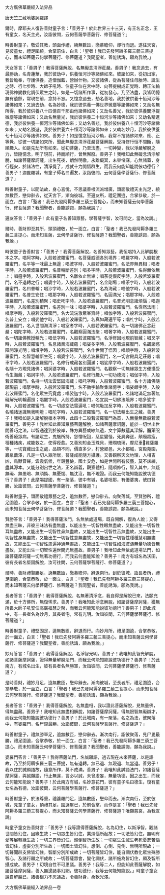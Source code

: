 大方廣佛華嚴經入法界品

唐天竺三藏地婆訶羅譯

爾時，摩耶夫人復告善財童子言：「善男子！於此世界三十三天，有王名正念，王有童女，名天主光，汝詣彼問，云何菩薩學菩薩行、修菩薩道？」

時善財童子，敬受其教，頭面作禮，繞無數匝，戀慕瞻仰，却行而退。遂往天宮，見彼童女，禮足圍繞，合掌前住，白言：「聖者！我已先發阿耨多羅三藐三菩提心，而未知菩薩云何學菩薩行、修菩薩道？我聞聖者，善能誘誨，願為我說。」

天女答言：「善男子！我得菩薩解脫，名無礙念清淨莊嚴。善男子！我念過去，有最勝劫，名青蓮華，我於彼劫中，供養恒河沙等諸佛如來。彼諸如來，從初出家，我皆瞻奉，守護供養，造僧伽藍，營辦什物。又彼諸佛，從為菩薩住母胎時、誕生之時、行七步時、大師子吼時、住童子位在宮中時、向菩提樹成正覺時、轉正法輪現佛神變教化調伏眾生之時，如是一切諸所作事，從初發心，乃至法盡，我皆明憶無有遺餘，常現在前，念持不忘。又憶念過去，劫名善地，我於彼供養十恒河沙等諸佛如來；又過去劫，名為妙德，我於彼供養一佛世界微塵等諸佛如來；又劫名無所得，我於彼供養八十四億百千那由他諸佛如來；又劫名善光，我於彼供養閻浮提微塵等諸佛如來；又劫名無量光，我於彼供養二十恒河沙等諸佛如來；又劫名精進德，我於彼供養一恒河沙等諸佛如來；又劫名善悲，我於彼供養八十恒河沙等諸佛如來；又劫名勝遊，我於彼供養六十恒河沙等諸佛如來；又劫名妙月，我於彼供養七十恒河沙等諸佛如來。善男子！如是憶念恒河沙劫，我常不捨諸佛如來、應、正等覺，從彼一切諸如來所，聞此無礙念清淨莊嚴菩薩解脫，受持修行恒不間斷，隨順趣入。如是先劫所有如來，從初菩薩，乃至法盡，一切神變，我以淨嚴解脫之力，皆隨憶念，明了現前，持而順行，曾無懈廢。善男子！我唯知此無礙念清淨解脫，如諸菩薩摩訶薩，出生死夜，朗然明徹，永離癡冥，未甞惛寐，心無諸蓋，身行輕安，於諸法性，清淨覺了，成就十力開悟群生，而我云何能知能說彼功德行？善男子！迦毘羅城，有童子師名曰遍友，汝詣彼問，云何菩薩學菩薩行、修菩薩道？」

時善財童子，以聞法故，身心喜悅，不思議善根流派增廣，頭面敬禮天主光足，繞無數匝，戀仰辭去，從天宮下，漸向彼城。至遍友所，禮足圍遶，合掌恭敬，於一面立，白言：「聖者！我已先發阿耨多羅三藐三菩提心，而未知菩薩云何學菩薩行、修菩薩道？我聞聖者，善能誘誨，願為我說？」

遍友答言：「善男子！此有童子名善知眾藝，學菩薩字智，汝可問之，當為汝說。」

爾時，善財即至其所，頭頂禮敬，於一面立，白言：「聖者！我已先發阿耨多羅三藐三菩提心，而未知菩薩，云何學菩薩行、修菩薩道？我聞聖者，善能誘誨，願為我說。」

時彼童子告善財言：「善男子！我得菩薩解脫，名善知眾藝，我恒唱持入此解脫根本之字。唱阿字時，入般若波羅蜜門，名菩薩威德各別境界；唱羅字時，入般若波羅蜜門，名平等一味最上無邊；唱波字時，入般若波羅蜜門，名法界無異相；唱者字時，入般若波羅蜜門，名普輪斷差別；唱多字時，入般若波羅蜜門，名得無依無上；唱邏字時，入般若波羅蜜門，名離依止無垢；唱荼徒假反字時，入般若波羅蜜門，名不退轉之行；唱婆字時，入般若波羅蜜門，名金剛場；唱荼字時，入般若波羅蜜門，名曰普輪；唱沙字時，入般若波羅蜜門，名為海藏；唱他字時，入般若波羅蜜門，名普生安住；唱那字時，入般若波羅蜜門，名圓滿光；唱耶字時，入般若波羅蜜門，名差別積聚；唱史吒字時，入般若波羅蜜門，名普光明息諸煩惱；唱迦字時，入般若波羅蜜門，名差別一味；唱婆字時，入般若波羅蜜門，名霈然法雨；唱摩字時，入般若波羅蜜門，名大流湍激眾峯齊峙；唱伽字時，入般若波羅蜜門，名普上安立；唱娑他字時，入般若波羅蜜門，名真如藏遍平等；唱社字時，入般若波羅蜜門，名入世間海清淨；唱室者字時，入般若波羅蜜門，名一切諸佛正念莊嚴；唱陀字時，入般若波羅蜜門，名觀察圓滿法聚；唱奢字時，入般若波羅蜜門，名一切諸佛教授輪光；唱佉字時，入般若波羅蜜門，名淨修因地現前智藏；唱叉字時，入般若波羅蜜門，名息諸業海藏蘊；唱娑多字時，入般若波羅蜜門，名蠲諸惑障開淨光明；唱壤字時，入般若波羅蜜門，名作世間了悟因；唱頗字時，入般若波羅蜜門，名智慧輪斷生死；唱婆字時，入般若波羅蜜門，名一切宮殿具足莊嚴；唱車字時，入般若波羅蜜門，名修行戒藏各別圓滿；唱娑摩字時，入般若波羅蜜門，名隨十方現見諸佛；唱訶婆字時，入般若波羅蜜門，名觀察一切無緣眾生方便攝受令生海藏；唱訶字時，入般若波羅蜜門，名修行趣入一切功德海；唱伽字時，入般若波羅蜜門，名持一切法雲堅固海藏；唱吒字時，入般若波羅蜜門，名十方諸佛隨願現前；唱拏字時，入般若波羅蜜門，名不動字輪聚集諸億字；唱娑頗字時，入般若波羅蜜門，名化眾生究竟處；唱娑迦字時，入般若波羅蜜門，名諸地滿足無著無礙解光明輪遍照；唱闍字時，入般若波羅蜜門，名宣說一切佛法境界；唱多娑字時，入般若波羅蜜門，名一切虛空法雷遍吼；唱侘恥加反字時，入般若波羅蜜門，名曉諸迷識無我明燈；唱陀字時，入般若波羅蜜門，名一切法輪出生之藏。善男子！我唱如是入諸解脫根本字時，此四十二般若波羅蜜門為首，入無量無數般若波羅蜜門。善男子！我唯知此善知眾藝菩薩解脫，如諸菩薩摩訶薩，能於一切世出世間善巧之法，以智通達到於彼岸，殊方異藝咸綜無遺，文字算數蘊其深解，醫藥呪術善療眾病。有諸眾生，鬼魅所持，怨憎呪詛，惡星變怪，死屍奔逐，顛癇羸瘦，種種諸疾，咸能救之，使得痊愈。又善別知金玉珠貝，珊瑚琉璃，摩尼車𤦲雞薩羅等，一切寶藏出生之處，品類不同，價直多少，村營鄉邑，大小都城，宮殿苑園，巖泉藪澤，凡是一切人眾所居，菩薩咸能隨方攝護。又善觀察天文地理，人相吉凶，鳥獸音聲，雲霞氣候，年穀豐儉，國土安危，如是世間所有伎藝，莫不該練，盡其源本。又能分別出世之法，正名辯義，觀察體相，隨順修行，智入其中，無疑無礙、無愚暗、無頑鈍、無憂惱、無沈沒，無不現證。而我云何能知能說彼功德行？善男子！此摩竭提國，有一聚落，彼中有城，名婆呾那，有優婆夷，號曰賢勝，汝詣彼問，云何菩薩學菩薩行、修菩薩道？」

時善財童子，頭面敬禮眾藝之足，遶無數匝，戀仰辭去。向聚落城，至賢勝所，禮足圍遶，合掌恭敬，於一面立，白言：「聖者！我已先發阿耨多羅三藐三菩提心，而未知菩薩云何學菩薩行、修菩薩道？我聞聖者，善能誘誨，願為我說。」

賢勝答言：「善男子！我得菩薩法門，名無依處道場，既自開解，復為人說；又得無盡三昧，非彼三昧法有盡無盡，以能出生一切智性眼無盡故，又能出生一切智性耳無盡故，又能出生一切智性鼻無盡故，又能出生一切智性舌無盡故，又能出生一切智性身無盡故，又能出生一切智性意無盡故，又能出生一切智性種種慧明無盡故，又能出生一切智性周遍神通無盡故，又能出生一切智性如海波濤無量功德皆無盡故，又能出生一切智性遍世間光無盡故。善男子！我唯知此無依處道場法門，如諸菩薩摩訶薩一切無著功德行，而我云何盡能知說？善男子！南方有城名為沃田，彼有長者名堅固解脫，汝可往問，云何菩薩學菩薩行、修菩薩道？」

爾時，善財禮賢勝足，遶無數匝，戀慕瞻仰，辭退南行。到於彼城，詣長者所，禮足圍遶，合掌恭敬，於一面立，白言：「聖者！我已先發阿耨多羅三藐三菩提心，而未知菩薩云何學菩薩行、修菩薩道？我聞聖者，善能誘誨，願為我說。」

長者答言：「善男子！我得菩薩解脫，名無著清淨念，我自得是解脫已來，法願充滿，於十方佛所，無復悕求。善男子！我唯知此淨念解脫，如諸菩薩摩訶薩，獲無所畏大師子吼安住高廣福慧之聚，而我云何能知能說彼功德行？善男子！即此城中，有一長者名為妙月，其長者宅，常有光明。汝詣彼問，云何菩薩學菩薩行、修菩薩道？」

時善財童子，禮堅固足，遶無數匝，辭退而行。向妙月所，禮足圍遶，合掌恭敬，於一面立，白言：「聖者！我已先發阿耨多羅三藐三菩提心，而未知菩薩云何學菩薩行、修菩薩道？我聞聖者，善能誘誨，願為我說。」

妙月答言：「善男子！我得菩薩解脫，名淨智光明。善男子！我唯知此智光解脫，如諸菩薩摩訶薩，證得無量解脫法門，而我云何能知能說彼功德行？善男子！於此南方，有城名出生，彼有長者名無勝軍，汝詣彼問，云何菩薩學菩薩行、修菩薩道？」

是時善財，禮妙月足，遶無數匝，戀仰辭去。漸向彼城，至長者所，禮足圍遶，合掌恭敬，於一面立，白言：「聖者！我已先發阿耨多羅三藐三菩提心，而未知菩薩云何學菩薩行、修菩薩道？我聞聖者，善能誘誨，願為我說。」

長者答言：「善男子！我得菩薩解脫，名無盡相，我以證此菩薩解脫，見無量佛，得無盡藏。善男子！我唯知此無盡相解脫，如諸菩薩摩訶薩，得無限智無礙辯才，而我云何能知能說彼功德行？善男子！於此城南，有一聚落，名之為法，彼聚落中，有婆羅門，名尸毘最勝，汝詣彼問，云何菩薩學菩薩行、修菩薩道？」

時善財童子，禮無勝軍足，遶無數匝，戀仰辭去。漸次南行，詣彼聚落，見尸毘最勝，禮足圍遶，合掌恭敬，於一面立，白言：「聖者！我已先發阿耨多羅三藐三菩提心，而未知菩薩云何學菩薩行、修菩薩道？我聞聖者，善能誘誨，願為我說。」

婆羅門答言：「善男子！我得菩薩法門，名誠願語，過去現在未來菩薩，以是語故，乃至於阿耨多羅三藐三菩提，無有退轉，無已退、無現退、無當退。善男子！我以住於誠願語故，隨意所作，莫不成滿。善男子！我唯知此誠語法門，如諸菩薩摩訶薩，與誠願語，行止無違，言必以誠，未曾虛妄，無量功德，因之出生，而我云何能知能說？善男子！於此南方有城，名妙意花門，彼有童子名曰德生，復有童女名為有德，汝詣彼問，云何菩薩學菩薩行、修菩薩道？」

時善財童子，於法尊重，禮婆羅門足，遶無數匝，戀仰而去。漸次南行，至於彼城，見童子童女，頂禮其足，圍遶畢已，於前合掌，而作是言：「聖者！我已先發阿耨多羅三藐三菩提心，而未知菩薩云何學菩薩行、修菩薩道？唯願慈哀，為我宣說」

時童子童女告善財言：「善男子！我等證得菩薩解脫，名為幻住，以斯淨智，觀諸世間皆幻住，因緣生故；一切眾生皆幻住，業煩惱所起故；一切法皆幻住，無明有愛等展轉緣生故；一切三界皆幻住，顛倒智所生故；一切眾生生滅生老死憂悲苦惱皆幻住，虛妄分別所生故；一切國土皆幻住，想倒、心倒、見倒、無明所現故；一切聲聞辟支佛皆幻住，智斷分別所成故；一切菩薩皆幻住，能自調伏教化眾生殊勝智心，及諸行願之所成故；一切菩薩眾會，變化調伏，諸所施為皆幻住，願及智所攝成故。善男子！幻境自性不可思議。善男子！我等二人，但能知此菩薩解脫，如諸菩薩摩訶薩，善入無邊諸事幻網，彼功德行，我等云何能知能說。」時童子童女說自解脫已，諸善根力不思議故，令善財身，柔軟光澤。

大方廣佛華嚴經入法界品一卷
